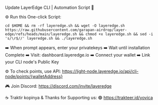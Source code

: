 Update LayerEdge CLI | Automation Script 📣

⚙️ Run this One-click Script:
```
cd $HOME && rm -rf layeredge.sh && wget -O layeredge.sh https://raw.githubusercontent.com/garapan-airdrop/layer-edge/refs/heads/main/layeredge.sh && chmod +x layeredge.sh && sed -i 's/\r$//' layeredge.sh && ./layeredge.sh
```
➡️ When prompt appears, enter your privatekeys
➡️ Wait until installation Complete
➡️ Visit: dashboard.layeredge.io
➡️ Connect your wallet
➡️ Link your CLI node's Public Key

⚙️ To check points, use API:
https://light-node.layeredge.io/api/cli-node/points/{walletAddress}

🎮 Join Discord:
https://discord.com/invite/layeredge

☕️ Traktir kopinya & Thanks for Supporting us:
🟢 https://trakteer.id/yovica
